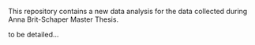 This repository contains a new data analysis for the data collected during Anna Brit-Schaper Master Thesis.

to be detailed...
